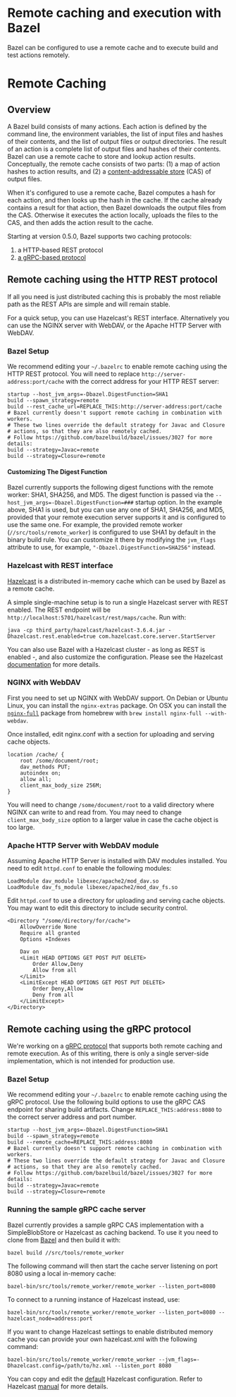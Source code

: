 # Remote caching and execution with Bazel

Bazel can be configured to use a remote cache and to execute build and test actions remotely.

# Remote Caching

## Overview

A Bazel build consists of many actions. Each action is defined by the command line, the environment variables, the list of input files and hashes of their contents, and the list of output files or output directories. The result of an action is a complete list of output files and hashes of their contents. Bazel can use a remote cache to store and lookup action results. Conceptually, the remote cache consists of two parts: (1) a map of action hashes to action results, and (2) a [content-addressable store](https://en.wikipedia.org/wiki/Content-addressable_storage) (CAS) of output files.

When it's configured to use a remote cache, Bazel computes a hash for each action, and then looks up the hash in the cache. If the cache already contains a result for that action, then Bazel downloads the output files from the CAS. Otherwise it executes the action locally, uploads the files to the CAS, and then adds the action result to the cache.

Starting at version 0.5.0, Bazel supports two caching protocols:

1. a HTTP-based REST protocol
2. [a gRPC-based protocol](https://github.com/googleapis/googleapis/blob/master/google/devtools/remoteexecution/v1test/remote_execution.proto)

## Remote caching using the HTTP REST protocol

If all you need is just distributed caching this is probably the most reliable path as the REST APIs are simple and will remain stable.

For a quick setup, you can use Hazelcast's REST interface. Alternatively you can use the NGINX server with WebDAV, or the Apache HTTP Server with WebDAV.

### Bazel Setup

We recommend editing your `~/.bazelrc` to enable remote caching using the HTTP REST protocol. You will need to replace `http://server-address:port/cache` with the correct address for your HTTP REST server:

```
startup --host_jvm_args=-Dbazel.DigestFunction=SHA1
build --spawn_strategy=remote
build --rest_cache_url=REPLACE_THIS:http://server-address:port/cache
# Bazel currently doesn't support remote caching in combination with workers.
# These two lines override the default strategy for Javac and Closure
# actions, so that they are also remotely cached.
# Follow https://github.com/bazelbuild/bazel/issues/3027 for more details:
build --strategy=Javac=remote
build --strategy=Closure=remote
```

#### Customizing The Digest Function

Bazel currently supports the following digest functions with the remote worker: SHA1, SHA256, and MD5. The digest function is passed via the `--host_jvm_args=-Dbazel.DigestFunction=###` startup option. In the example above, SHA1 is used, but you can use any one of SHA1, SHA256, and MD5, provided that your remote execution server supports it and is configured to use the same one. For example, the provided remote worker (`//src/tools/remote_worker`) is configured to use SHA1 by default in the binary build rule. You can customize it there by modifying the `jvm_flags` attribute to use, for example, `"-Dbazel.DigestFunction=SHA256"` instead.


### Hazelcast with REST interface

[Hazelcast](https://hazelcast.org/) is a distributed in-memory cache which can be used by Bazel as a remote cache.

A simple single-machine setup is to run a single Hazelcast server with REST enabled. The REST endpoint will be `http://localhost:5701/hazelcast/rest/maps/cache`. Run with:

```
java -cp third_party/hazelcast/hazelcast-3.6.4.jar -Dhazelcast.rest.enabled=true com.hazelcast.core.server.StartServer
```

You can also use Bazel with a Hazelcast cluster - as long as REST is enabled -, and also customize the configuration. Please see the Hazelcast [documentation](http://docs.hazelcast.org/docs/3.6/manual/html-single/index.html) for more details.

### NGINX with WebDAV

First you need to set up NGINX with WebDAV support. On Debian or Ubuntu Linux, you can install the `nginx-extras` package. On OSX you can install the [`nginx-full`](https://github.com/Homebrew/homebrew-nginx) package from homebrew with `brew install nginx-full --with-webdav`.

Once installed, edit nginx.conf with a section for uploading and serving cache objects.

```
location /cache/ {
    root /some/document/root;
    dav_methods PUT;
    autoindex on;
    allow all;
    client_max_body_size 256M;
}
```

You will need to change `/some/document/root` to a valid directory where NGINX can write to and
read from. You may need to change `client_max_body_size` option to a larger value in case the cache
object is too large.

### Apache HTTP Server with WebDAV module

Assuming Apache HTTP Server is installed with DAV modules installed. You need to edit `httpd.conf` to enable the following modules:

```
LoadModule dav_module libexec/apache2/mod_dav.so
LoadModule dav_fs_module libexec/apache2/mod_dav_fs.so
```

Edit `httpd.conf` to use a directory for uploading and serving cache objects. You may want to edit
this directory to include security control.

```
<Directory "/some/directory/for/cache">
    AllowOverride None
    Require all granted
    Options +Indexes

    Dav on
    <Limit HEAD OPTIONS GET POST PUT DELETE>
        Order Allow,Deny
        Allow from all
    </Limit>
    <LimitExcept HEAD OPTIONS GET POST PUT DELETE>
        Order Deny,Allow
        Deny from all
    </LimitExcept>
</Directory>
```

## Remote caching using the gRPC protocol

We're working on a [gRPC protocol](https://github.com/googleapis/googleapis/blob/master/google/devtools/remoteexecution/v1test/remote_execution.proto)
that supports both remote caching and remote execution. As of this writing, there is only a single server-side implementation, which is not intended for production use.

### Bazel Setup

We recommend editing your `~/.bazelrc` to enable remote caching using the gRPC protocol. Use the following build options to use the gRPC CAS endpoint for sharing build artifacts. Change `REPLACE_THIS:address:8080` to the correct server address and port number.

```
startup --host_jvm_args=-Dbazel.DigestFunction=SHA1
build --spawn_strategy=remote
build --remote_cache=REPLACE_THIS:address:8080
# Bazel currently doesn't support remote caching in combination with workers.
# These two lines override the default strategy for Javac and Closure
# actions, so that they are also remotely cached.
# Follow https://github.com/bazelbuild/bazel/issues/3027 for more details:
build --strategy=Javac=remote
build --strategy=Closure=remote
```

### Running the sample gRPC cache server

Bazel currently provides a sample gRPC CAS implementation with a SimpleBlobStore or Hazelcast as caching backend. To use it you need to clone from [Bazel](https://github.com/bazelbuild/bazel) and then build it with:

```
bazel build //src/tools/remote_worker
```

The following command will then start the cache server listening on port 8080 using a local in-memory cache:

```
bazel-bin/src/tools/remote_worker/remote_worker --listen_port=8080
```

To connect to a running instance of Hazelcast instead, use:

```
bazel-bin/src/tools/remote_worker/remote_worker --listen_port=8080 --hazelcast_node=address:port
```

If you want to change Hazelcast settings to enable distributed memory cache you can provide your own hazelcast.xml with the following command:

```
bazel-bin/src/tools/remote_worker/remote_worker --jvm_flags=-Dhazelcast.config=/path/to/hz.xml --listen_port 8080
```

You can copy and edit the [default](https://github.com/hazelcast/hazelcast/blob/master/hazelcast/src/main/resources/hazelcast-default.xml) Hazelcast configuration. Refer to Hazelcast [manual](http://docs.hazelcast.org/docs/3.6/manual/html-single/index.html#checking-configuration)
for more details.
